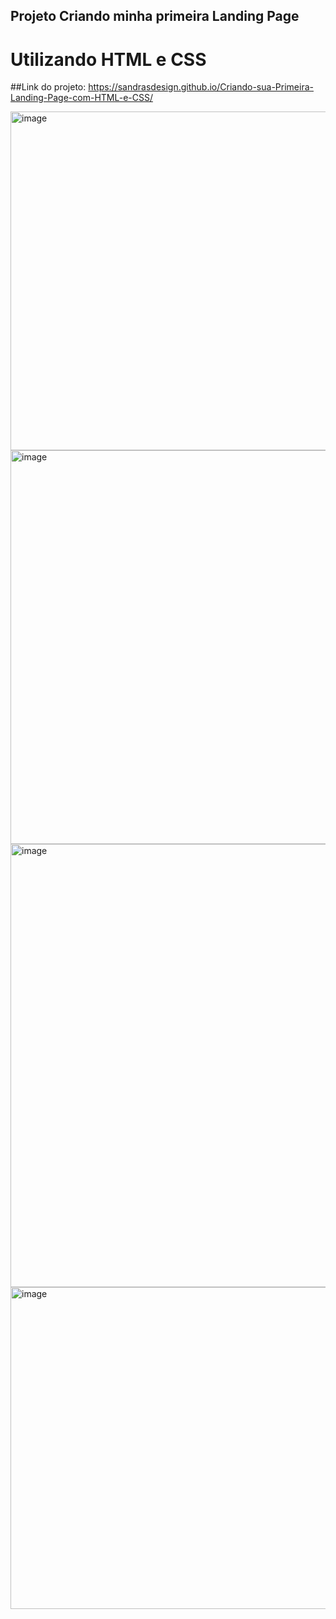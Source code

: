 ## Projeto Criando minha primeira Landing Page
# Utilizando HTML e CSS
##Link do projeto: https://sandrasdesign.github.io/Criando-sua-Primeira-Landing-Page-com-HTML-e-CSS/

<img width="542" alt="image" src="https://github.com/SandraSDesign/Criando-sua-Primeira-Landing-Page-com-HTML-e-CSS/assets/139817366/9ed65c8e-c51e-4c04-95ba-54f59d444660">
<img width="630" alt="image" src="https://github.com/SandraSDesign/Criando-sua-Primeira-Landing-Page-com-HTML-e-CSS/assets/139817366/21c5d0c1-471d-486c-9d1d-d2b5fe987910">
<img width="709" alt="image" src="https://github.com/SandraSDesign/Criando-sua-Primeira-Landing-Page-com-HTML-e-CSS/assets/139817366/5154a248-900b-46a8-98f3-06eac17c70fd">
<img width="515" alt="image" src="https://github.com/SandraSDesign/Criando-sua-Primeira-Landing-Page-com-HTML-e-CSS/assets/139817366/e45313de-ab8e-428f-83ef-b3cfef9dad27">


